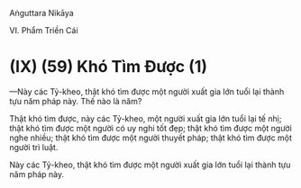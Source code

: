 Aṅguttara Nikāya

VI. Phẩm Triền Cái

# (IX) (59) Khó Tìm Ðược (1)

—Này các Tỷ-kheo, thật khó tìm được một người xuất gia lớn tuổi lại thành tựu năm pháp này. Thế nào là năm?

Thật khó tìm được, này các Tỷ-kheo, một người xuất gia lớn tuổi lại tế nhị; thật khó tìm được một người có uy nghi tốt đẹp; thật khó tìm được một người nghe nhiều; thật khó tìm được một người thuyết pháp; thật khó tìm được một người trì luật.

Này các Tỷ-kheo, thật khó tìm được một người xuất gia lớn tuổi lại thành tựu năm pháp này.

